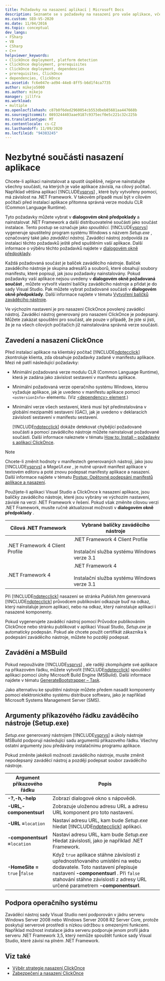 ```yaml
---
title: Požadavky na nasazení aplikací | Microsoft Docs
description: Seznamte se s požadavky na nasazení pro vaše aplikace, včetně použití dialogového okna předpoklady a balíčků zaváděcího nástroje.
ms.custom: SEO-VS-2020
ms.date: 11/04/2016
ms.topic: conceptual
dev_langs:
- FSharp
- VB
- CSharp
- C++
helpviewer_keywords:
- ClickOnce deployment, platform detection
- ClickOnce deployment, prerequisites
- ClickOnce deployment, dependencies
- prerequisites, ClickOnce
- dependencies, ClickOnce
ms.assetid: fc6e047e-ad94-44e8-8ff5-b6d1f4ca7735
author: mikejo5000
ms.author: mikejo
manager: jillfra
ms.workload:
- multiple
ms.openlocfilehash: c87b0f6ded2960054cb553dbeb85681aa447668b
ms.sourcegitcommit: 0893244403aae9187c9375ecf0e5c221c32c225b
ms.translationtype: MT
ms.contentlocale: cs-CZ
ms.lasthandoff: 11/09/2020
ms.locfileid: "94383245"
---
```

# <a name="application-deployment-prerequisites"></a>Nezbytné součásti nasazení aplikace

Chcete-li aplikaci nainstalovat a spustit úspěšně, nejprve nainstalujte všechny součásti, na kterých je vaše aplikace závislá, na cílový počítač. Například většina aplikací [!INCLUDE[vsprvs](../code-quality/includes/vsprvs_md.md)] , které byly vytvořeny pomocí, má závislost na .NET Framework. V takovém případě musí být v cílovém počítači před instalací aplikace přítomna správná verze modulu CLR (Common Language Runtime).

 Tyto požadavky můžete vybrat v **dialogovém okně předpoklady** a nainstalovat .NET Framework a další distribuovatelné součásti jako součást instalace. Tento postup se označuje jako *spouštěcí*. [!INCLUDE[vsprvs](../code-quality/includes/vsprvs_md.md)] vygeneruje spustitelný program systému Windows s názvem *Setup.exe* , označovaný také jako *zaváděcí nástroj*. Zaváděcí nástroj zodpovídá za instalaci těchto požadavků ještě před spuštěním vaší aplikace. Další informace o výběru těchto požadavků najdete v [dialogovém okně předpoklady](../ide/reference/prerequisites-dialog-box.md).

 Každá požadovaná součást je balíček zaváděcího nástroje. Balíček zaváděcího nástroje je skupina adresářů a souborů, které obsahují soubory manifestu, které popisují, jak jsou požadavky nainstalovány. Pokud požadavky vaší aplikace nejsou uvedeny v **dialogovém okně požadovaná součást** , můžete vytvořit vlastní balíčky zaváděcího nástroje a přidat je do sady Visual Studio. Pak můžete vybrat požadované součásti v **dialogovém okně předpoklady**. Další informace najdete v tématu [Vytvoření balíčků zaváděcího nástroje](../deployment/creating-bootstrapper-packages.md).

 Ve výchozím nastavení je pro nasazení ClickOnce povolený zaváděcí nástroj. Zaváděcí nástroj generovaný pro nasazení ClickOnce je podepsaný. Můžete zakázat spouštění pro součást, ale pouze v případě, že jste si jisti, že je na všech cílových počítačích již nainstalována správná verze součásti.

## <a name="bootstrapping-and-clickonce-deployment"></a>Zavedení a nasazení ClickOnce
 Před instalací aplikace na klientský počítač [!INCLUDE[ndptecclick](../deployment/includes/ndptecclick_md.md)] zkontroluje klienta, zda obsahuje požadavky zadané v manifestu aplikace. Mezi ně patří následující požadavky:

- Minimální požadovaná verze modulu CLR (Common Language Runtime), která je zadána jako závislost sestavení v manifestu aplikace.

- Minimální požadovaná verze operačního systému Windows, kterou vyžaduje aplikace, jak je uvedeno v manifestu aplikace pomocí `<osVersionInfo>` elementu. (Viz [ \<dependency> element](../deployment/dependency-element-clickonce-application.md).)

- Minimální verze všech sestavení, která musí být předinstalována v globální mezipaměti sestavení (GAC), jak je uvedeno v deklaracích závislostí sestavení v manifestu sestavení.

  [!INCLUDE[ndptecclick](../deployment/includes/ndptecclick_md.md)] dokáže detekovat chybějící požadované součásti a pomocí zaváděcího nástroje můžete nainstalovat požadované součásti. Další informace naleznete v tématu [How to: Install – požadavky s aplikací ClickOnce](../deployment/how-to-install-prerequisites-with-a-clickonce-application.md).

> [!NOTE]
> Chcete-li změnit hodnoty v manifestech generovaných nástroji, jako jsou [!INCLUDE[vsprvs](../code-quality/includes/vsprvs_md.md)] a *MageUI.exe* , je nutné upravit manifest aplikace v textovém editoru a poté znovu podepsat manifesty aplikace a nasazení. Další informace najdete v tématu [Postup: Opětovné podepsání manifestů aplikace a nasazení](../deployment/how-to-re-sign-application-and-deployment-manifests.md).

 Použijete-li aplikaci Visual Studio a ClickOnce k nasazení aplikace, jsou balíčky zaváděcího nástroje, které jsou vybrány ve výchozím nastavení, závislé na verzi .NET Framework v řešení. Pokud však změníte cílovou verzi .NET Framework, musíte ručně aktualizovat možnosti v **dialogovém okně předpoklady** .

|Cílová .NET Framework|Vybrané balíčky zaváděcího nástroje|
|---------------------------|------------------------------------|
|.NET Framework 4 Client Profile|.NET Framework 4 Client Profile<br /><br /> Instalační služba systému Windows verze 3.1|
|.NET Framework 4|.NET Framework 4<br /><br /> Instalační služba systému Windows verze 3.1|

 Při [!INCLUDE[ndptecclick](../deployment/includes/ndptecclick_md.md)] nasazení se stránka *Publish.htm* generovaná [!INCLUDE[ndptecclick](../deployment/includes/ndptecclick_md.md)] průvodcem publikování odkazuje buď na odkaz, který nainstaluje jenom aplikaci, nebo na odkaz, který nainstaluje aplikaci i nasazené komponenty.

 Pokud vygenerujete zaváděcí nástroj pomocí Průvodce publikováním ClickOnce nebo stránku publikovat v aplikaci Visual Studio, *Setup.exe* je automaticky podepsán. Pokud ale chcete použít certifikát zákazníka k podepsání zaváděcího nástroje, můžete ho později podepsat.

## <a name="bootstrapping-and-msbuild"></a>Zavádění a MSBuild
 Pokud nepoužíváte [!INCLUDE[vsprvs](../code-quality/includes/vsprvs_md.md)] , ale raději zkompilujete své aplikace na příkazovém řádku, můžete vytvořit [!INCLUDE[ndptecclick](../deployment/includes/ndptecclick_md.md)] spouštěcí aplikaci pomocí úlohy Microsoft Build Engine (MSBuild). Další informace najdete v tématu [GenerateBootstrapper – Task](../msbuild/generatebootstrapper-task.md).

 Jako alternativu ke spuštění nástroje můžete předem nasadit komponenty pomocí elektronického systému distribuce softwaru, jako je například Microsoft Systems Management Server (SMS).

## <a name="bootstrapper-setupexe-command-line-arguments"></a>Argumenty příkazového řádku zaváděcího nástroje (Setup.exe)
 *Setup.exe* generovaný nástrojem [!INCLUDE[vsprvs](../code-quality/includes/vsprvs_md.md)] a úkoly nástroje MSBuild podporují následující sadu argumentů příkazového řádku. Všechny ostatní argumenty jsou předávány instalačnímu programu aplikace.

 Pokud změníte jakékoli možnosti zaváděcího nástroje, musíte změnit nepodepsaný zaváděcí nástroj a později podepsat soubor zaváděcího nástroje.

| Argument příkazového řádku | Popis |
| - | - |
| **-?,-h,-help** | Zobrazí dialogové okno s nápovědě. |
| **-URL,-componentsurl** | Zobrazuje uloženou adresu URL a adresu URL komponent pro toto nastavení. |
| **-URL =**`location` | Nastaví adresu URL, kam bude *Setup.exe* hledat [!INCLUDE[ndptecclick](../deployment/includes/ndptecclick_md.md)] aplikaci. |
| **-componentsurl =**`location` | Nastaví adresu URL, kam bude *Setup.exe* Hledat závislosti, jako je například .NET Framework. |
| **-HomeSite =** `true` **&#124;**`false` | Když `true` aplikace stáhne závislosti z upřednostňovaného umístění na webu dodavatele. Toto nastavení přepisuje nastavení **-componentsurl** . Při `false` stahování stáhne závislosti z adresy URL určené parametrem **-componentsurl**. |

## <a name="operating-system-support"></a>Podpora operačního systému
 Zaváděcí nástroj sady Visual Studio není podporován v jádru serveru Windows Server 2008 nebo Windows Server 2008 R2 Server Core, protože poskytují serverové prostředí s nízkou údržbou s omezenými funkcemi. Například možnost instalace jádra serveru podporuje jenom profil jádra serveru .NET Framework 3,5, který nemůže spouštět funkce sady Visual Studio, které závisí na plném .NET Framework.

## <a name="see-also"></a>Viz také
- [Výběr strategie nasazení ClickOnce](../deployment/choosing-a-clickonce-deployment-strategy.md)
- [Zabezpečení a nasazení ClickOnce](../deployment/clickonce-security-and-deployment.md)